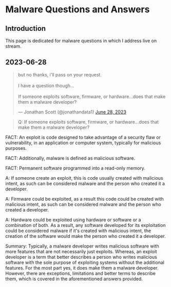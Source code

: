 # Malware Questions and Answers


## Introduction

This page is dedicated for malware questions in which I address live on stream.

## 2023-06-28 
<blockquote class="twitter-tweet"><p lang="en" dir="ltr">but no thanks, i&#39;ll pass on your request. <br><br>I have a question though...<br><br>If someone exploits software, firmware, or hardware...does that make them a malware developer?</p>&mdash; Jonathan Scott (@jonathandata1) <a href="https://twitter.com/jonathandata1/status/1674019582476992513?ref_src=twsrc%5Etfw">June 28, 2023</a></blockquote> <script async src="https://platform.twitter.com/widgets.js" charset="utf-8"></script>

> Q: If someone exploits software, firmware, or hardware...does that make them a malware developer?

FACT: An exploit is code designed to take advantage of a security flaw or vulnerability, in an application or computer system, typically for malicious purposes.

FACT: Additionally, malware is defined as malicious software. 

FACT: Permanent software programmed into a read-only memory.

A: If someone create an exploit, this is code usually created with malicious intent, as such can be considered malware and the person who created it a developer.

A: Firmware could be exploited, as a result this code could be created with malicious intent, as such can be considered malware and the person who created a developer.

A: Hardware could be exploited using hardware or software or a combination of both. As a result, any software developed for its exploitation could be considered malware if it's created with malicious intent,  the creation of the software would make the person who created it a developer.

Summary: Typically, a malware developer writes malicious software with more features that are not necessarily just exploits. Whereas,  an exploit developer is a term that better describes a person who writes malicious software with the sole purpose of exploiting systems without the additional features. For the most part yes, it does make them a malware developer. However, there are exceptions, limitations and better terms to describe them, which is covered in the aforementioned answers provided.
